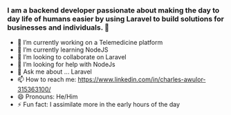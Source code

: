 ### I am a backend developer passionate about making the day to day life of humans easier by using Laravel to build solutions for businesses and individuals. 👋

- 🔭 I’m currently working on a Telemedicine platform
- 🌱 I’m currently learning NodeJS
- 👯 I’m looking to collaborate on Laravel
- 🤔 I’m looking for help with NodeJs
- 💬 Ask me about ... Laravel
- 📫 How to reach me: https://www.linkedin.com/in/charles-awulor-315363100/
- 😄 Pronouns: He/Him
- ⚡ Fun fact: I assimilate more in the early hours of the day

